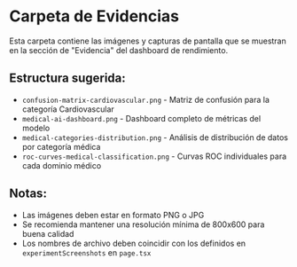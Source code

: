 # Carpeta de Evidencias

Esta carpeta contiene las imágenes y capturas de pantalla que se muestran en la sección de "Evidencia" del dashboard de rendimiento.

## Estructura sugerida:

- `confusion-matrix-cardiovascular.png` - Matriz de confusión para la categoría Cardiovascular
- `medical-ai-dashboard.png` - Dashboard completo de métricas del modelo
- `medical-categories-distribution.png` - Análisis de distribución de datos por categoría médica
- `roc-curves-medical-classification.png` - Curvas ROC individuales para cada dominio médico

## Notas:

- Las imágenes deben estar en formato PNG o JPG
- Se recomienda mantener una resolución mínima de 800x600 para buena calidad
- Los nombres de archivo deben coincidir con los definidos en `experimentScreenshots` en `page.tsx`
